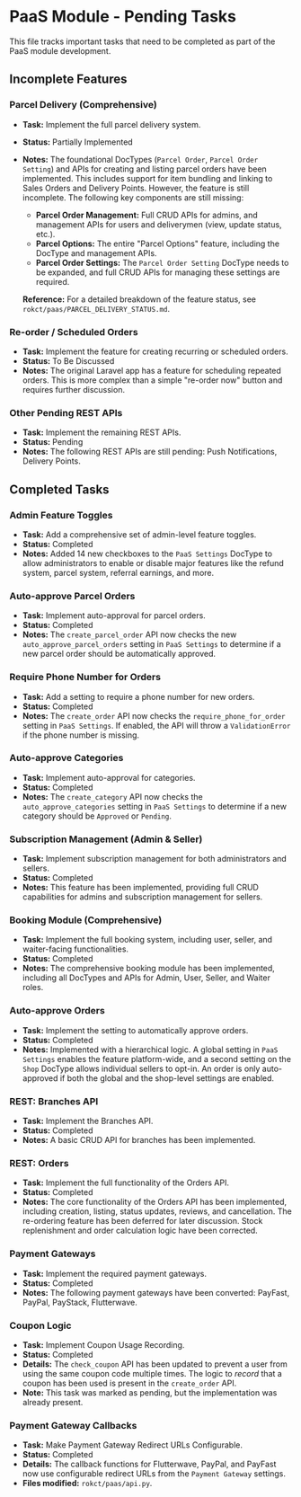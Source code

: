 # PaaS Module - Pending Tasks

This file tracks important tasks that need to be completed as part of the PaaS module development.

## Incomplete Features

### Parcel Delivery (Comprehensive)
-   **Task:** Implement the full parcel delivery system.
-   **Status:** Partially Implemented
-   **Notes:** The foundational DocTypes (`Parcel Order`, `Parcel Order Setting`) and APIs for creating and listing parcel orders have been implemented. This includes support for item bundling and linking to Sales Orders and Delivery Points. However, the feature is still incomplete. The following key components are still missing:
    -   **Parcel Order Management:** Full CRUD APIs for admins, and management APIs for users and deliverymen (view, update status, etc.).
    -   **Parcel Options:** The entire "Parcel Options" feature, including the DocType and management APIs.
    -   **Parcel Order Settings:** The `Parcel Order Setting` DocType needs to be expanded, and full CRUD APIs for managing these settings are required.

    **Reference:** For a detailed breakdown of the feature status, see `rokct/paas/PARCEL_DELIVERY_STATUS.md`.

### Re-order / Scheduled Orders
-   **Task:** Implement the feature for creating recurring or scheduled orders.
-   **Status:** To Be Discussed
-   **Notes:** The original Laravel app has a feature for scheduling repeated orders. This is more complex than a simple "re-order now" button and requires further discussion.

### Other Pending REST APIs
-   **Task:** Implement the remaining REST APIs.
-   **Status:** Pending
-   **Notes:** The following REST APIs are still pending: Push Notifications, Delivery Points.

## Completed Tasks

### Admin Feature Toggles
-   **Task:** Add a comprehensive set of admin-level feature toggles.
-   **Status:** Completed
-   **Notes:** Added 14 new checkboxes to the `PaaS Settings` DocType to allow administrators to enable or disable major features like the refund system, parcel system, referral earnings, and more.

### Auto-approve Parcel Orders
-   **Task:** Implement auto-approval for parcel orders.
-   **Status:** Completed
-   **Notes:** The `create_parcel_order` API now checks the new `auto_approve_parcel_orders` setting in `PaaS Settings` to determine if a new parcel order should be automatically approved.

### Require Phone Number for Orders
-   **Task:** Add a setting to require a phone number for new orders.
-   **Status:** Completed
-   **Notes:** The `create_order` API now checks the `require_phone_for_order` setting in `PaaS Settings`. If enabled, the API will throw a `ValidationError` if the phone number is missing.

### Auto-approve Categories
-   **Task:** Implement auto-approval for categories.
-   **Status:** Completed
-   **Notes:** The `create_category` API now checks the `auto_approve_categories` setting in `PaaS Settings` to determine if a new category should be `Approved` or `Pending`.

### Subscription Management (Admin & Seller)
-   **Task:** Implement subscription management for both administrators and sellers.
-   **Status:** Completed
-   **Notes:** This feature has been implemented, providing full CRUD capabilities for admins and subscription management for sellers.

### Booking Module (Comprehensive)
-   **Task:** Implement the full booking system, including user, seller, and waiter-facing functionalities.
-   **Status:** Completed
-   **Notes:** The comprehensive booking module has been implemented, including all DocTypes and APIs for Admin, User, Seller, and Waiter roles.

### Auto-approve Orders
-   **Task:** Implement the setting to automatically approve orders.
-   **Status:** Completed
-   **Notes:** Implemented with a hierarchical logic. A global setting in `PaaS Settings` enables the feature platform-wide, and a second setting on the `Shop` DocType allows individual sellers to opt-in. An order is only auto-approved if both the global and the shop-level settings are enabled.

### REST: Branches API
-   **Task:** Implement the Branches API.
-   **Status:** Completed
-   **Notes:** A basic CRUD API for branches has been implemented.

### REST: Orders
-   **Task:** Implement the full functionality of the Orders API.
-   **Status:** Completed
-   **Notes:** The core functionality of the Orders API has been implemented, including creation, listing, status updates, reviews, and cancellation. The re-ordering feature has been deferred for later discussion. Stock replenishment and order calculation logic have been corrected.

### Payment Gateways
-   **Task:** Implement the required payment gateways.
-   **Status:** Completed
-   **Notes:** The following payment gateways have been converted: PayFast, PayPal, PayStack, Flutterwave.

### Coupon Logic
-   **Task:** Implement Coupon Usage Recording.
-   **Status:** Completed
-   **Details:** The `check_coupon` API has been updated to prevent a user from using the same coupon code multiple times. The logic to *record* that a coupon has been used is present in the `create_order` API.
-   **Note:** This task was marked as pending, but the implementation was already present.

### Payment Gateway Callbacks
-   **Task:** Make Payment Gateway Redirect URLs Configurable.
-   **Status:** Completed
-   **Details:** The callback functions for Flutterwave, PayPal, and PayFast now use configurable redirect URLs from the `Payment Gateway` settings.
-   **Files modified:** `rokct/paas/api.py`.